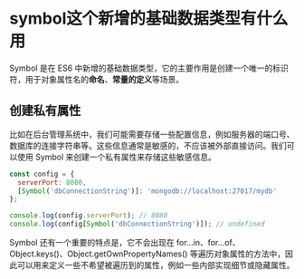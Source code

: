 # symbol这个新增的基础数据类型有什么用

Symbol 是在 ES6 中新增的基础数据类型，它的主要作用是创建一个唯一的标识符，用于对象属性名的**命名**、**常量的定义**等场景。



## 创建私有属性

比如在后台管理系统中，我们可能需要存储一些配置信息，例如服务器的端口号、数据库的连接字符串等。这些信息通常是敏感的，不应该被外部直接访问。我们可以使用 Symbol 来创建一个私有属性来存储这些敏感信息。

```javascript
const config = {
  serverPort: 8080,
  [Symbol('dbConnectionString')]: 'mongodb://localhost:27017/mydb'
};

console.log(config.serverPort); // 8080
console.log(config[Symbol('dbConnectionString')]); // undefined
```

Symbol 还有一个重要的特点是，它不会出现在 for...in、for...of、Object.keys()、Object.getOwnPropertyNames() 等遍历对象属性的方法中，因此可以用来定义一些不希望被遍历到的属性，例如一些内部实现细节或隐藏属性。